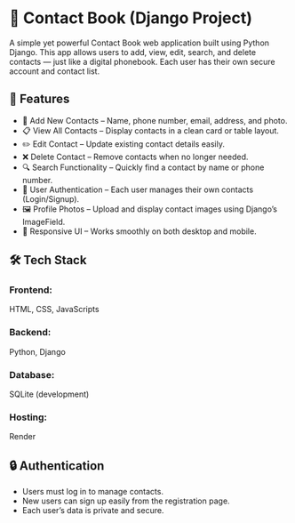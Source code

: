 # 📒 Contact Book (Django Project)

A simple yet powerful Contact Book web application built using Python Django.
This app allows users to add, view, edit, search, and delete contacts — just like a digital phonebook.
Each user has their own secure account and contact list.


## 🚀 Features

- 🧾 Add New Contacts – Name, phone number, email, address, and photo.
- 📋 View All Contacts – Display contacts in a clean card or table layout.
- ✏️ Edit Contact – Update existing contact details easily.
- ❌ Delete Contact – Remove contacts when no longer needed.
- 🔍 Search Functionality – Quickly find a contact by name or phone number.
- 👤 User Authentication – Each user manages their own contacts (Login/Signup).
- 🖼️ Profile Photos – Upload and display contact images using Django’s ImageField.
- 📱 Responsive UI – Works smoothly on both desktop and mobile.


## 🛠️ Tech Stack

### Frontend:
HTML, CSS, JavaScripts

### Backend:
Python, Django

### Database:
SQLite (development)

### Hosting:
Render


## 🔒 Authentication

- Users must log in to manage contacts.
- New users can sign up easily from the registration page.
- Each user’s data is private and secure.
